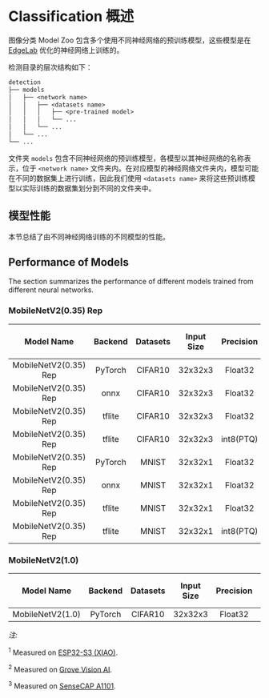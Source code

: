 # Classification 概述

图像分类 Model Zoo 包含多个使用不同神经网络的预训练模型，这些模型是在 [EdgeLab](https://github.com/Seeed-Studio/EdgeLab) 优化的神经网络上训练的。

检测目录的层次结构如下：

```txt
detection
├── models
│   ├── <network name>
│   │   ├── <datasets name>
│   │   │   ├── <pre-trained model>
│   │   │   └── ...
│   │   └── ...
│   └── ...
└── ...
```

文件夹 `models` 包含不同神经网络的预训练模型，各模型以其神经网络的名称表示，位于 `<network name>` 文件夹内。在对应模型的神经网络文件夹内，模型可能在不同的数据集上进行训练，因此我们使用 `<datasets name>` 来将这些预训练模型以实际训练的数据集划分到不同的文件夹中。

## 模型性能

本节总结了由不同神经网络训练的不同模型的性能。

## Performance of Models

The section summarizes the performance of different models trained from different neural networks.

### MobileNetV2(0.35) Rep

| Model Name | Backend | Datasets | Input Size | Precision |Top-1(%) | Top-5(%) | Flops (M) | Parameters (M) | Invoking RAM (MiB) | Invoke Time (ms) | Link |
|:-:|:-:|:-:|:-:|:-:|:-:|:-:|:-:|:-:|:-:|:-:|:-:|
|MobileNetV2(0.35) Rep| PyTorch | CIFAR10 | 32x32x3 | Float32 | 74.76 | 98.26| 0.21 | 0.021 | - | 22<sup>(2)(3) | [Download](https://files.seeedstudio.com/edgelab/model_zoo/classification/models/cifar10/mobilenetv2_cifar10_float32_sha1_229a650d3d6352349bbe09f27120b0ffaea03154.pth) |
|MobileNetV2(0.35) Rep| onnx | CIFAR10 | 32x32x3 | Float32 | 74.76 | 98.26| 0.21 | 0.021 | - | 22<sup>(2)(3) | [Download](https://files.seeedstudio.com/edgelab/model_zoo/classification/models/cifar10/mobilenetv2_cifar10_float32_sha1_5de550613080ddb9e9c48917abae402b72fb1f7c.onnx) |
|MobileNetV2(0.35) Rep| tflite | CIFAR10 | 32x32x3 | Float32 | 74.76 | 98.26| 0.21 | 0.021 | - | 22<sup>(2)(3) | [Download](https://files.seeedstudio.com/edgelab/model_zoo/classification/models/cifar10/mobilenetv2_cifar10_float32_sha1_8573efa98eb573ce709d0eeef97cac84a4a54442.tflite) |
|MobileNetV2(0.35) Rep| tflite | CIFAR10 | 32x32x3 | int8(PTQ) | 74.56 | 98.29| 0.21 | 0.021 | - | 22<sup>(2)(3) | [Download](https://files.seeedstudio.com/edgelab/model_zoo/classification/models/cifar10/mobilenetv2_cifar10_int8_sha1_84561285cfef22718d41b93f81853143746293d8.tflite) |
|MobileNetV2(0.35) Rep| PyTorch | MNIST | 32x32x1 | Float32 | 99.01 | 1 | 0.21 | 0.021 | - | 22<sup>(2)(3) | [Download](https://files.seeedstudio.com/edgelab/model_zoo/classification/models/mnist/mobilenetv2_0.35_mnist_float32_sha1_41b743d3bceb50b5b677c7688567a87612e8435a.pth) |
|MobileNetV2(0.35) Rep| onnx | MNIST | 32x32x1 | Float32 | 99.01 | 1 | 0.21 | 0.021 | - | 22<sup>(2)(3) | [Download](https://files.seeedstudio.com/edgelab/model_zoo/classification/models/mnist/mobilenetv2_0.35_mnist_float32_sha1_068ee0fe613d40158cecd34427bbf52b1bc2d738.onnx) |
|MobileNetV2(0.35) Rep| tflite | MNIST | 32x32x1 | Float32 | 99.01 | 1 | 0.21 | 0.021 | - | 22<sup>(2)(3) | [Download](https://files.seeedstudio.com/edgelab/model_zoo/classification/models/mnist/mobilenetv2_0.35_mnist_float32_sha1_b27cb353f199e0378783585790c2798186f6a000.tflite) |
|MobileNetV2(0.35) Rep| tflite | MNIST | 32x32x1 | int8(PTQ) | 98.98 | 99.98| 0.21 | 0.021 | - | 22<sup>(2)(3) | [Download](https://files.seeedstudio.com/edgelab/model_zoo/classification/models/mnist/mobilenetv2_0.35_mnist_int8_sha1_ae68f9558b3808650005587411d04a87a441300c.tflite) |

### MobileNetV2(1.0)

| Model Name | Backend | Datasets | Input Size | Precision |Top-1(%) | Top-5(%) | Flops (M) | Parameters (M) | Invoking RAM (MiB) | Invoke Time (ms) | Link |
|:-:|:-:|:-:|:-:|:-:|:-:|:-:|:-:|:-:|:-:|:-:|:-:|
|MobileNetV2(1.0)| PyTorch | CIFAR10 | 32x32x3 | Float32 | 84.0 | 99.0| 6.4 | 2.237 | - | - | [Download]() |

*注:*

<sup>1</sup> Measured on [ESP32-S3 (XIAO)](https://wiki.seeedstudio.com/xiao_esp32s3_getting_started/).

<sup>2</sup> Measured on [Grove Vision AI](https://wiki.seeedstudio.com/Grove-Vision-AI-Module/).

<sup>3</sup> Measured on [SenseCAP A1101](https://wiki.seeedstudio.com/SenseCAP-Vision-AI-Get-Started/).

